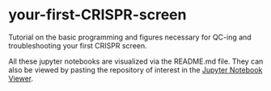 # your-first-CRISPR-screen
Tutorial on the basic programming and figures necessary for QC-ing and troubleshooting your first CRISPR screen.

All these jupyter notebooks are visualized via the README.md file. They can also be viewed by pasting the repository of interest in the [Jupyter Notebook Viewer](https://nbviewer.jupyter.org/).
